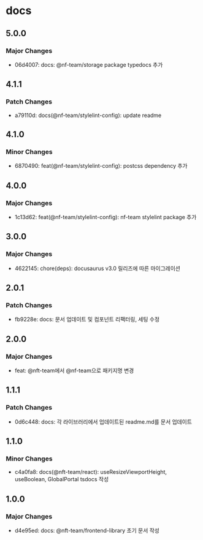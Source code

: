 # docs

## 5.0.0

### Major Changes

- 06d4007: docs: @nf-team/storage package typedocs 추가

## 4.1.1

### Patch Changes

- a79110d: docs(@nf-team/stylelint-config): update readme

## 4.1.0

### Minor Changes

- 6870490: feat(@nf-team/stylelint-config): postcss dependency 추가

## 4.0.0

### Major Changes

- 1c13d62: feat(@nf-team/stylelint-config): nf-team stylelint package 추가

## 3.0.0

### Major Changes

- 4622145: chore(deps): docusaurus v3.0 릴리즈에 따른 마이그레이션

## 2.0.1

### Patch Changes

- fb9228e: docs: 문서 업데이트 및 컴포넌트 리팩터링, 세팅 수정

## 2.0.0

### Major Changes

- feat: @nft-team에서 @nf-team으로 패키지명 변경

## 1.1.1

### Patch Changes

- 0d6c448: docs: 각 라이브러리에서 업데이트된 readme.md를 문서 업데이트

## 1.1.0

### Minor Changes

- c4a0fa8: docs(@nft-team/react): useResizeViewportHeight, useBoolean, GlobalPortal tsdocs 작성

## 1.0.0

### Major Changes

- d4e95ed: docs: @nft-team/frontend-library 초기 문서 작성
